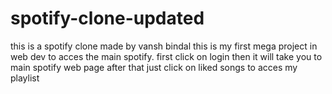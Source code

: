 # spotify-clone-updated
this is a spotify clone made by vansh bindal this is my first mega project in web dev to acces the main spotify. first click on login then it will take you to main spotify web page after that just click on liked songs to acces my playlist
